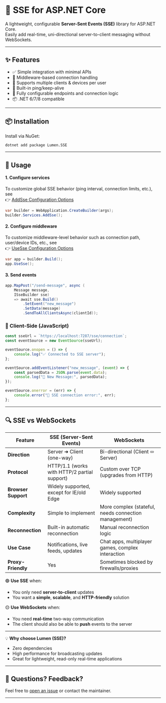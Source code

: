 # 🔌 SSE for ASP.NET Core

A lightweight, configurable **Server-Sent Events (SSE)** library for ASP.NET Core.  
Easily add real-time, uni-directional server-to-client messaging without WebSockets.

---

## ✨ Features

- ✅ Simple integration with minimal APIs
- 🧩 Middleware-based connection handling
- 🧠 Supports multiple clients & devices per user
- 🔄 Built-in ping/keep-alive
- 🔧 Fully configurable endpoints and connection logic
- 📦 .NET 6/7/8 compatible

---

## 📦 Installation

Install via NuGet:

```bash
dotnet add package Lumen.SSE
```

---

## 🚀 Usage

#### 1. Configure services
To customize global SSE behavior (ping interval, connection limits, etc.), see  
👉 [AddSse Configuration Options](./Lumen.md#addsseconfigure)
```csharp
var builder = WebApplication.CreateBuilder(args);
builder.Services.AddSse();
```

#### 2. Configure middleware
To customize middleware-level behavior such as connection path, user/device IDs, etc., see  
👉 [UseSse Configuration Options](./Lumen.md#usesseoptions)
```csharp
var app = builder.Build();
app.UseSse();
```

#### 3. Send events

```csharp
app.MapPost("/send-message", async (
    Message message,
    ISseBuilder sse)
    => await sse.Build()
        .SetEvent("new_message")
        .SetData(message)
        .SendToAllClientsAsync(clientId));
```

### 📡 Client-Side (JavaScript)

```js
const sseUrl = `https://localhost:7287/sse/connection`;
const eventSource = new EventSource(sseUrl);

eventSource.onopen = () => {
    console.log("✅ Connected to SSE server");
};

eventSource.addEventListener("new_message", (event) => {
    const parsedData = JSON.parse(event.data);
    console.log("📨 New Message:", parsedData);
});

eventSource.onerror = (err) => {
    console.error("🚨 SSE connection error:", err);
};
```

---

## 🔍 SSE vs WebSockets

| Feature              | **SSE (Server-Sent Events)**                           | **WebSockets**                                      |
|---------------------|---------------------------------------------------------|-----------------------------------------------------|
| **Direction**        | Server ➜ Client (one-way)                              | Bi-directional (Client ⬄ Server)                    |
| **Protocol**         | HTTP/1.1 (works with HTTP/2 partial support)           | Custom over TCP (upgrades from HTTP)                |
| **Browser Support**  | Widely supported, except for IE/old Edge               | Widely supported                                    |
| **Complexity**       | Simple to implement                                     | More complex (stateful, needs connection management)|
| **Reconnection**     | Built-in automatic reconnection                        | Manual reconnection logic                           |
| **Use Case**         | Notifications, live feeds, updates                     | Chat apps, multiplayer games, complex interaction   |
| **Proxy-Friendly**   | Yes                                                    | Sometimes blocked by firewalls/proxies              |

🟢 **Use SSE** when:
- You only need **server-to-client** updates
- You want a **simple**, **scalable**, and **HTTP-friendly** solution

🟡 **Use WebSockets** when:
- You need **real-time** two-way communication
- The client should also be able to **push** events to the server

---

💡 **Why choose Lumen (SSE)?**
- Zero dependencies
- High performance for broadcasting updates
- Great for lightweight, read-only real-time applications

---

## 💬 Questions? Feedback?

Feel free to [open an issue](https://github.com/ShepelevAndrew/Lumen/issues) or contact the maintainer.

---
